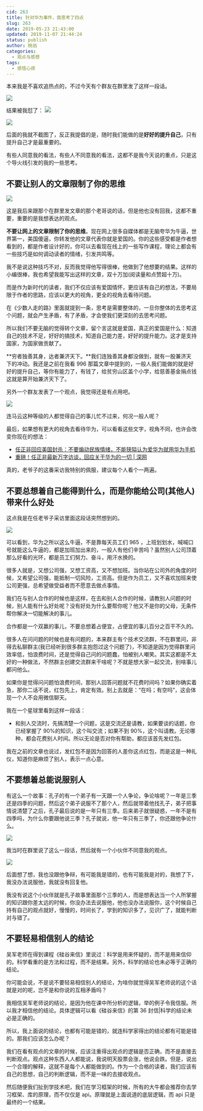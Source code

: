 ```yaml
---
cid: 263
title: 针对华为事件，我思考了四点
slug: 263
date: 2019-05-23 21:43:00
updated: 2019-11-07 21:44:24
status: publish
author: 桃翁
categories: 
  - 观点与感想
tags: 
  - 感悟心得
---
```



本来我是不喜欢追热点的，不过今天有个群友在群里发了这样一段话。

![](http://imgs.taoweng.site/2019-05-30-153543.jpg)





结果被我怼了：
![](http://imgs.taoweng.site/2019-05-30-153551.jpg)


![](http://imgs.taoweng.site/2019-05-30-153552.jpg)


后面的我就不截图了，反正我提倡的是，随时我们能做的是**好好的提升自己**，只有提升自己才是最重要的。

有些人同意我的看法，有些人不同意我的看法，这都不是我今天说的重点，只是这个导火线引发的我的一些思考。

## 不要让别人的文章限制了你的思维

![](http://imgs.taoweng.site/2019-05-30-153553.jpg)

这是我后来跟那个在群里发文章的那个老哥说的话，但是他也没有回我，这都不重要，重要的是我想表达的观点。

**不要让网上的文章限制了你的思维**。现在网上很多自媒体都是无脑夸华为牛逼，世界第一，美国傻逼，你转发他的文章代表你就是爱国的。你的这些感受都是作者想看到的，都是作者设计好的，你可以去看现在线上的一些写作课程，理论上都会有一些技巧是如何调动读者的情绪，引发共鸣等。

我不是说这种技巧不对，反而我觉得他写得很棒，他做到了他想要的结果。这样的小编很棒，我也希望我能写出这样的文章，双十万加(阅读量和点赞超十万)。

而是作为新时代的读者，我们不仅应该有爱国情怀，更应该有自己的想法，不要局限于作者的思路，应该以更大的视角，更全的视角去看待问题。

在《少数人走的路》里面就提到一条，思考是需要整体的，一旦你整体的去思考这个问题，就会产生矛盾，有了矛盾，才会使我们更深刻的去思考问题。

所以我们不要无脑的觉得转个文章，留个言这就是爱国，真正的爱国是什么：知道自己的技术不足，好好的搞技术，知道自己能力差，好好的提升能力。这才是支持国家，为国家做贡献了。

**穷者独善其身，达者兼济天下。**我们连独善其身都没做到，就有一股兼济天下的冲动。我还是之前在我看 996 那篇文章中提到的，一般人我们能做的就是好好的提升自己，等你有能力了，有钱了，给贫穷山区盖个小学，给慈善基金捐点钱这就是算开始兼济天下了。

另外一个群友发表了一个观点，我觉得还是有点用吧。

![](http://imgs.taoweng.site/2019-05-30-153554.jpg)

连马云这种等级的人都觉得自己的事儿忙不过来，何况一般人呢？

最后，如果想有更大的视角去看待华为，可以看看这些文字，视角不同，也许会改变你现在的想法：

*   [任正非回应美国封杀：不要煽动民族情绪，不能狭隘认为爱华为就用华为手机](https://mp.weixin.qq.com/s/kzzXEhDH_qSYF_9k8c5lwQ)
*   [重磅！任正非最新万字访谈，回应关于华为的一切 | 深网](https://mp.weixin.qq.com/s/diEQpu6euKZh67xJ0Y7Qwg)

真的，老爷子的这番采访我特别的佩服，建议每个人看个一两遍。

## 不要总想着自己能得到什么，而是你能给公司(其他人)带来什么好处

这点我是在任老爷子采访里面这段话突然想到的。

![](http://imgs.taoweng.site/2019-05-30-153555.jpg)


可以看到，华为之所以这么牛逼，不是靠每天员工们 965 ，上班划划水，喊喊口号就能这么牛逼的，都是加班加出来的，一般人有他们辛苦吗？虽然别人公司顶着那么好看的光环，都是员工们努力、奋斗，用汗水换的。

很多人就是，又想公司强，又想工资高，又不想加班。当你站在公司外的角度的时候，又希望公司强，能抵制一切风险，工资高。但是作为员工，又不喜欢加班来使公司更强，总希望做受益者而不愿意去做点事情。

我们在与别人合作的时候也是这样，在去和别人合作的时候，请教别人问题的时候，别人能有什么好处呢？没有好处为什么要帮你呢？他又不是你的父母，无条件帮你解决一切能解决的事儿。

合作都是一个双赢的事儿，不要总想着占便宜，占便宜的事儿百分之百干不久的。

很多人在问问题的时候也是有问题的，本来群主有个技术交流群，不在群里问，非得去私聊群主(我已经听到很多群主抱怨过这个问题了)，不知道是因为觉得群里问效率低，怕浪费时间，还是觉得自己问的问题蠢，怕被别人嘲笑。其实这都是不太好的一种做法，不然群主创建交流群来干啥呢？不就是想大家一起交流，别啥事儿都问他么。

如果你是觉得问问题怕浪费时间，那别人回答问题就不花费时间吗？如果你确实着急，那你二话不说，红包先上，肯定有效。别上去就是：“在吗；有空吗”，这会体现一个人不会用微信聊天。

我在一个星球里看到这样一段话：

*   和别人交流时，先搞清楚一个问题，这是交流还是请教，如果要谈的话题，你已经掌握了 90%的知识，这个叫交流；如果不到 90%，这个叫请教。无论哪种，都会花费别人时间。所以无论是否对你有帮助，都应该首先发红包。

我在之前的文章也说过，发红包不是因为回答的人差你这点红包，而是这是一种礼仪，知道你是麻烦了别人，表示一点心意。

## 不要想着总能说服别人

有这么一个故事：孔子的有一个弟子有一天跟一个人争论，争论啥呢？一年是三季还是四季的问题，然后这个弟子说服不了那个人，然后就带着他找孔子，弟子把事情说清楚了之后，孔子最后说的是一年只有三季。后来弟子就很疑惑，一年不是有四季吗，为什么你要跟他说三季？孔子就说，他一年只有三季了，你还跟他争论什么。

![](http://imgs.taoweng.site/2019-05-30-153556.jpg)


我当时在群里说了这么一段话，然后就有一个小伙伴不同意我的观点。

![](http://imgs.taoweng.site/2019-05-30-153558.jpg)

后面想了想，我也没跟他争辩，有可能我是错的，也有可能我是对的，我想了下，我没办法说服他，我就没有回复他。

我没有说这个小伙伴就是孔子故事里面那个三季的人，而是想表达当一个人所掌握的知识跟你差太远的时候，你没办法去说服他，他也没办法说服你，这个时候自己持有自己的观点就好，慢慢的，时间长了，学到的知识多了，见识广了，就能判断对与错了。

## 不要轻易相信别人的结论

吴军老师在得到课程《硅谷来信》里说过：科学是用来怀疑的，而不是用来信仰的。科学看重的是方法和过程，而不是结果。另外，科学的结论也未必等于正确的结论。

你可能会说，不是说不要轻易相信别人的结论，为啥你就觉得吴军老师说的这个话就是对的呢，岂不是和你说的互相矛盾吗？

我相信吴军老师说的结论，是因为他在课中所分析的逻辑，举的例子令我信服。所以我才相信他的结论。具体逻辑可以看《硅谷来信》的第 36 封信|科学的结论未必是正确的。

所以，我上面说的结论，也都有可能是错的，就连科学家得出的结论都有可能是错的。那我们应该怎么办呢？

我们在看有观点的文章的时候，应该注重得出观点的逻辑是否正确，而不是直接去判断观点。观点这种东西人人都能说，我说明天股票会涨，他说会跌。但是，说出一个合理的解释，这就不是每个人都能做到的。作为一个合格的读者，我们应该有自己的思想，自己的判断逻辑，而不是一味的去接收观点。

然后随便我们扯到学技术吧，我们在学习框架的时候，所有的大牛都会推荐你去学习框架、库的原理，而不仅仅是 api。原理就是上面说道的底层逻辑，而 api 只是最终的一个结果。